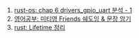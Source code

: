 1. [rust-os: chap 6 drivers_gpio_uart 분석 - 1](https://github.com/nook1208/rust-rasp-os/commits/master)
2. [영어공부: 미티영 Friends 쉐도잉 & 문장 암기](english.md)
3. [rust: Lifetime 정리](https://github.com/nook1208/rust-rasp-os/blob/master/nook_os/docs/rust_lifetime.md)
